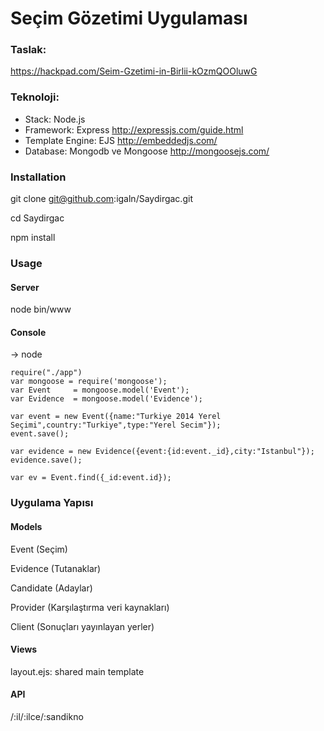 # Seçim Gözetimi Uygulaması

### Taslak:

https://hackpad.com/Seim-Gzetimi-in-Birlii-kOzmQOOluwG

### Teknoloji:

* Stack: Node.js
* Framework: Express http://expressjs.com/guide.html
* Template Engine: EJS http://embeddedjs.com/
* Database: Mongodb ve Mongoose http://mongoosejs.com/

### Installation

git clone git@github.com:igaln/Saydirgac.git

cd Saydirgac

npm install

### Usage

#### Server

node bin/www

#### Console

-> node
```
require("./app")
var mongoose = require('mongoose');
var Event     = mongoose.model('Event');
var Evidence  = mongoose.model('Evidence');

var event = new Event({name:"Turkiye 2014 Yerel Seçimi",country:"Turkiye",type:"Yerel Secim"});
event.save();

var evidence = new Evidence({event:{id:event._id},city:"Istanbul"});
evidence.save();

var ev = Event.find({_id:event.id});
```

### Uygulama Yapısı

#### Models

Event (Seçim)

Evidence (Tutanaklar)

Candidate (Adaylar)

Provider (Karşılaştırma veri kaynakları)

Client (Sonuçları yayınlayan yerler)

#### Views

layout.ejs: shared main template

#### API

/:il/:ilce/:sandikno

